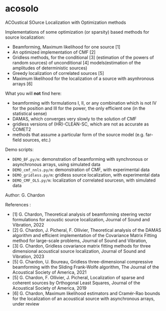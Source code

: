 # acosolo
ACOustical SOurce Localization with Optimization methods

Implementations of some optimization (or sparsity) based methods for source localization:

* Beamforming, Maximum likelihood for one source [1]
* An optimized implementation of CMF [2]
* Gridless methods, for the conditional  [3] (estimation of the powers of random sources) of
unconditional [4] models(estimation of the amplitudes of deterministic sources)
* Greedy localization of correlated sources [5]
* Maximum likelihood for the localization of a source with asynhronous arrays [6]


What you will **not** find here:

* beamforming with formulations I, II, or any combination which is not IV for the position and III for the power, the only efficient one (in the statistical sense)
* DAMAS, which converges very slowly to the solution of CMF
* gridless versions of (HR)-CLEAN-SC, which are not as accurate as COMET2
* methods that assume a particular form of the source model (e.g. far-field sources, etc.)


Demo scripts:

* `DEMO_BF.py/m`: demonstration of beamforming with synchronous or asynchronous arrays, using simulated data
* `DEMO_cmf_nnls.py/m`: demonstration of CMF, with experimental data
* `DEMO_gridless.py/m`: gridless source localization, with experimental data
* `DEMO_CMF_OLS.py/m`: localization of correlated sourcesn, with simulated data


Author: G. Chardon

References :

* [1] G. Chardon, Theoretical analysis of beamforming steering vector formulations for acoustic source localization, Journal of Sound and Vibration, 2022
* [2] G. Chardon, J. Picheral, F. Ollivier, Theoretical analysis of the DAMAS algorithm and efficient implementation of the Covariance Matrix Fitting method for large-scale problems, Journal of Sound and Vibration,
* [3] G. Chardon, Gridless covariance matrix fitting methods for three dimensional acoustical source localization, Journal of Sound and Vibration, 2023
* [5] G. Chardon, U. Boureau, Gridless three-dimensional compressive beamforming with the Sliding Frank-Wolfe algorithm, The Journal of the Acoustical Society of America, 2021
* [5] G. Chardon, F. Ollivier, J. Picheral, Localization of sparse and coherent sources by Orthogonal Least Squares, Journal of the Acoustical Society of America, 2019
* [6] G. Chardon, Maximum likelihood estimators and Cramér-Rao bounds for the localization of an acoustical source with asynchronous arrays, under review
